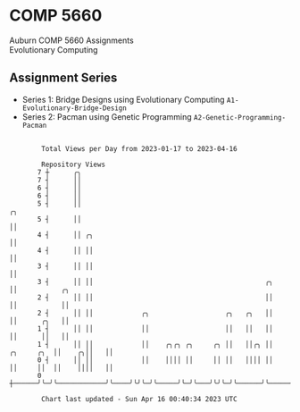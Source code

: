 # COMP 5660
Auburn COMP 5660 Assignments  
Evolutionary Computing

## Assignment Series
- Series 1: Bridge Designs using Evolutionary Computing `A1-Evolutionary-Bridge-Design`
- Series 2: Pacman using Genetic Programming `A2-Genetic-Programming-Pacman`

```

        Total Views per Day from 2023-01-17 to 2023-04-16

        Repository Views
       7 ┼      ╭╮
       7 ┤      ││
       6 ┤      ││
       6 ┤      ││
       5 ┤      ││                                                                 ╭╮
       5 ┤      ││                                                                 ││
       4 ┤      ││ ╭╮                                                              ││
       4 ┤      ││ ││                                                              ││
       3 ┤      ││ ││                                                              ││
       3 ┤      ││ ││                                           ╭╮                 ││           ╭╮
       2 ┤      ││ ││                                           ││                 ││           ││
       2 ┤      ││ ││            ╭╮                   ╭╮   ╭╮   ││                 ││      ╭╮   ││
       1 ┤      ││ ││            ││                   ││   ││   ││                 ││      ││   ││
       1 ┤      ││ ││            ││    ╭╮╭╮ ╭╮     ╭╮ ││   ││╭╮ ││      ╭╮     ╭╮  ││    ╭╮││   ││
       0 ┤      ││ ││            ││    ││││ ││     ││ ││   ││││ ││      ││     ││  ││    ││││   ││
       0 ┼──────╯╰─╯╰────────────╯╰────╯╰╯╰─╯╰─────╯╰─╯╰───╯╰╯╰─╯╰──────╯╰─────╯╰──╯╰────╯╰╯╰───╯╰─

        Chart last updated - Sun Apr 16 00:40:34 2023 UTC
        
```
